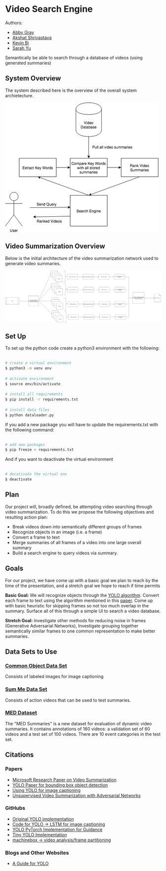 # Video Search Engine

Authors:

* [Abby Gray](inserturl.com)
* [Akshat Shrivastava](Github.com/AkshatSh)
* [Kevin Bi](https://github.com/kevinb22)
* [Sarah Yu](inserturl.com)

Semantically be able to search through a database of videos (using generated summaries)

## System Overview

The system described here is the overview of the overall system archietecture.

![System Overview](figs/SystemOverview.png)

## Video Summarization Overview

Below is the initial architecture of the video summarization network used to generate video summaries.

![Video Summarization Network](figs/VideoSummarizationNetwork.png)

## Set Up

To set up the python code create a python3 environment with the following:

```bash

# create a virtual environment
$ python3 -m venv env

# activate environment
$ source env/bin/activate

# install all requirements
$ pip install -r requirements.txt

# install data files
$ python dataloader.py
```

If you add a new package you will have to update the requirements.txt with the following command:

```bash

# add new packages
$ pip freeze > requirements.txt
```

And if you want to deactivate the virtual environment

```bash

# decativate the virtual env
$ deactivate
```

## Plan

Our project will, broadly defined, be attempting video searching through video summarization. To do this we propose the following objectives and resulting action plan:

* Break videos down into semantically different groups of frames
* Recognize objects in an image (i.e. a frame)
* Convert a frame to text
* Merge summaries of all frames of a video into one large overall summary
* Build a search engine to query videos via summary.

## Goals

For our project, we have come up with a basic goal we plan to reach by the time of the presentation, and a stretch goal we hope to reach if time permits

**Basic Goal:** We will recognize objects through the [YOLO algorithm](https://pjreddie.com/darknet/yolo/). Convert each frame to text using the algorithm mentioned in this [paper](https://arxiv.org/abs/1707.07102). Come up with basic heuristic for skipping frames so not too much overlap in the summary. Surface all of this through a simple UI to search a video database.

**Stretch Goal:** Investigate other methods for reducing noise in frames (Generative Adversarial Networks), Investigate grouping together semantically similar frames to one common representation to make better summaries.

## Data Sets to Use

### [Common Object Data Set](http://cocodataset.org/#home)

Consists of labeled images for image captioning

### [Sum Me Data Set](https://people.ee.ethz.ch/~gyglim/vsum/)

Consists of action videos that can be used to test summaries.

### [MED Dataset](http://lear.inrialpes.fr/people/potapov/med_summaries)

The "MED Summaries" is a new dataset for evaluation of dynamic video summaries. It contains annotations of 160 videos: a validation set of 60 videos and a test set of 100 videos. There are 10 event categories in the test set.

## Citations

### Papers

* [Microsoft Research Paper on Video Summarization](https://arxiv.org/pdf/1704.01466.pdf)
* [YOLO Paper for bounding box object detection](https://pjreddie.com/media/files/papers/YOLO9000.pdf)
* [Using YOLO for image captioning](https://arxiv.org/abs/1707.07102)
* [Unsupervised Video Summarization with Adversarial Networks](http://web.engr.oregonstate.edu/~sinisa/research/publications/cvpr17_summarization.pdf)

### GitHubs

* [Original YOLO implementation](https://github.com/pjreddie/darknet)
* [Code for YOLO -> LSTM for image captioning](https://github.com/uvavision/obj2text-neuraltalk2)
* [YOLO PyTorch Implementation for Guidance](https://github.com/longcw/yolo2-pytorch)
* [Tiny YOLO Implementation](https://github.com/marvis/pytorch-yolo2)
* [machinebox -> video analysis/frame partitioning](https://github.com/machinebox/videoanalysis)

### Blogs and Other Websites

* [A Guide for YOLO](https://www.kdnuggets.com/2018/05/implement-yolo-v3-object-detector-pytorch-part-1.html)
